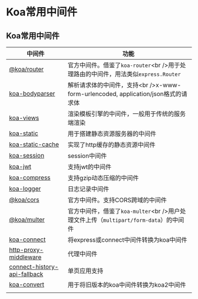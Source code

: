 # Koa常用中间件

## Koa常用中间件

| 中间件                                                                                                                            | 功能                                                               |
| ------------------------------------------------------------------------------------------------------------------------------ | ---------------------------------------------------------------- |
| [@koa/router](https://github.com/koajs/router "@koa/router")                                                                   | 官方中间件。借鉴了`koa-router`\<br />用于处理路由的中间件，用法类似`express.Router`      |
| [koa-bodyparser](https://github.com/koajs/bodyparser "koa-bodyparser")                                                         | 解析请求体的中间件，支持\<br />x-www-form-urlencoded, application/json格式的请求体 |
| [koa-views](https://github.com/queckezz/koa-views "koa-views")                                                                 | 渲染模板引擎的中间件，一般用于传统的服务端渲染                                          |
| [koa-static](https://github.com/koajs/static "koa-static")                                                                     | 用于搭建静态资源服务器的中间件                                                  |
| [koa-static-cache](https://github.com/koajs/static-cache "koa-static-cache")                                                   | 实现了http缓存的静态资源中间件                                                |
| [koa-session](https://github.com/koajs/session "koa-session")                                                                  | session中间件                                                       |
| [koa-jwt](https://github.com/koajs/jwt "koa-jwt")                                                                              | 支持jwt的中间件                                                        |
| [koa-compress](https://github.com/koajs/compress "koa-compress")                                                               | 支持gzip动态压缩的中间件                                                   |
| [koa-logger](https://github.com/koajs/logger "koa-logger")                                                                     | 日志记录中间件                                                          |
| [@koa/cors](https://github.com/koajs/cors "@koa/cors")                                                                         | 官方中间件。支持CORS跨域的中间件                                               |
| [@koa/multer](https://github.com/koajs/multer "@koa/multer")                                                                   | 官方中间件，借鉴了`koa-multer`\<br />用户处理文件上传（`multipart/form-data`）的中间件  |
| [koa-connect](https://github.com/vkurchatkin/koa-connect#readme "koa-connect")                                                 | 将express或connect中间件转换为koa中间件                                     |
| [http-proxy-middleware](https://github.com/chimurai/http-proxy-middleware "http-proxy-middleware")                             | 代理中间件                                                            |
| [connect-history-api-fallback](https://github.com/bripkens/connect-history-api-fallback#readme "connect-history-api-fallback") | 单页应用支持                                                           |
| [koa-convert](https://github.com/gyson/koa-convert#readme "koa-convert")                                                       | 用于将旧版本的koa中间件转换为koa2中间件                                          |
|                                                                                                                                |                                                                  |
